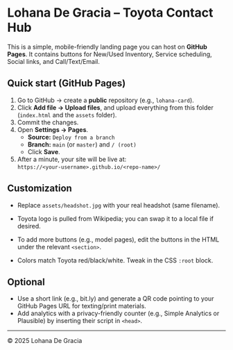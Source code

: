 # Lohana De Gracia – Toyota Contact Hub

This is a simple, mobile-friendly landing page you can host on **GitHub Pages**. It contains buttons for New/Used Inventory, Service scheduling, Social links, and Call/Text/Email.

## Quick start (GitHub Pages)

1. Go to GitHub → create a **public** repository (e.g., `lohana-card`).
2. Click **Add file → Upload files**, and upload everything from this folder (`index.html` and the `assets` folder).
3. Commit the changes.
4. Open **Settings → Pages**.
   - **Source:** `Deploy from a branch`
   - **Branch:** `main` (or `master`) and `/ (root)`
   - Click **Save**.
5. After a minute, your site will be live at:  
   `https://<your-username>.github.io/<repo-name>/`

## Customization

- Replace `assets/headshot.jpg` with your real headshot (same filename).
- Toyota logo is pulled from Wikipedia; you can swap it to a local file if desired.

- To add more buttons (e.g., model pages), edit the buttons in the HTML under the relevant `<section>`.

- Colors match Toyota red/black/white. Tweak in the CSS `:root` block.

## Optional

- Use a short link (e.g., bit.ly) and generate a QR code pointing to your GitHub Pages URL for texting/print materials.
- Add analytics with a privacy-friendly counter (e.g., Simple Analytics or Plausible) by inserting their script in `<head>`.

---

© 2025 Lohana De Gracia
